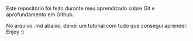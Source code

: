 Este repositório foi feito durante meu aprendizado sobre Git e aprofundamento em Github.

No arquivo .md abaixo, deixei um tutorial com tudo que consegui aprender. Enjoy :) 